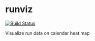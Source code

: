 # runviz

[![Build Status](https://travis-ci.com/perunnial/runviz.svg?branch=main)](https://travis-ci.com/perunnial/runviz)

Visualize run data on calendar heat map